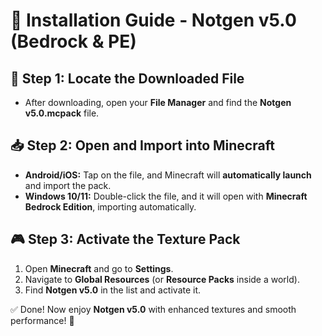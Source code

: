 # 🔧 Installation Guide - Notgen v5.0 (Bedrock & PE)  

## 📂 Step 1: Locate the Downloaded File  
- After downloading, open your **File Manager** and find the **Notgen v5.0.mcpack** file.  

## 📥 Step 2: Open and Import into Minecraft  
- **Android/iOS:** Tap on the file, and Minecraft will **automatically launch** and import the pack.  
- **Windows 10/11:** Double-click the file, and it will open with **Minecraft Bedrock Edition**, importing automatically.  

## 🎮 Step 3: Activate the Texture Pack  
1. Open **Minecraft** and go to **Settings**.  
2. Navigate to **Global Resources** (or **Resource Packs** inside a world).  
3. Find **Notgen v5.0** in the list and activate it.  

✅ Done! Now enjoy **Notgen v5.0** with enhanced textures and smooth performance! 🚀  
